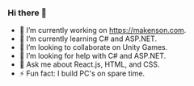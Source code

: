 ### Hi there 👋

<!--
**makensonn/makensonn** is a ✨ _special_ ✨ repository because its `README.md` (this file) appears on your GitHub profile.

<!-- 📫 How to reach me: 

Here are some ideas to get you started: -->

- 🔭 I’m currently working on https://makenson.com.
- 🌱 I’m currently learning C# and ASP.NET.
- 👯 I’m looking to collaborate on Unity Games.
- 🤔 I’m looking for help with C# and ASP.NET.
- 💬 Ask me about React.js, HTML, and CSS.
- ⚡ Fun fact: I build PC's on spare time.
